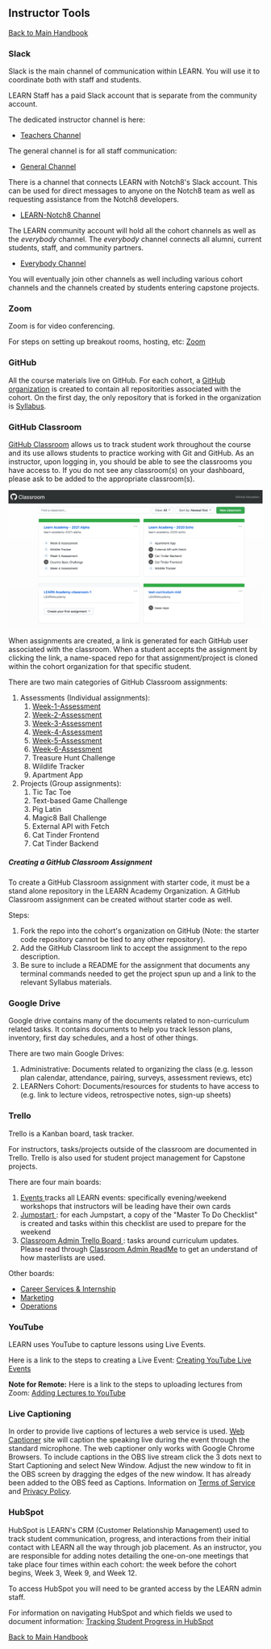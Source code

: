 ## Instructor Tools
[ Back to Main Handbook ](./README.md#instructor-handbook)

### Slack

Slack is the main channel of communication within LEARN. You will use it to coordinate both with staff and students.

LEARN Staff has a paid Slack account that is separate from the community account.

The dedicated instructor channel is here: 
- [ Teachers Channel ](https://app.slack.com/client/TV83K2TV0/C010CSRCT40)

The general channel is for all staff communication:
- [ General Channel ](https://app.slack.com/client/TV83K2TV0/CV83K3AH0)

There is a channel that connects LEARN with Notch8's Slack account. This can be used for direct messages to anyone on the Notch8 team as well as requesting assistance from the Notch8 developers.
- [ LEARN-Notch8 Channel ](https://app.slack.com/client/TV83K2TV0/C010VGJFPCJ)


The LEARN community account will hold all the cohort channels as well as the *everybody* channel. The *everybody* channel connects all alumni, current students, staff, and community partners.
- [ Everybody Channel ](https://app.slack.com/client/T04B40L2C/C04B40L4U)

You will eventually join other channels as well including various cohort channels and the channels created by students entering capstone projects.

### Zoom

Zoom is for video conferencing. 

For steps on setting up breakout rooms, hosting, etc: [ Zoom ](./managing-zoom.md)

### GitHub

All the course materials live on GitHub. For each cohort, a [GitHub organization](https://git-scm.com/book/en/v2/GitHub-Managing-an-organization) is created to contain all repositorities associated with the cohort. 
On the first day, the only repository that is forked in the organization is [Syllabus](https://github.com/LEARNAcademy/Syllabus).

### GitHub Classroom

[GitHub Classroom](https://classroom.github.com/) allows us to track student work throughout the course and its use allows students to practice working with Git and GitHub. As an instructor, upon logging in, you should be able to see the classrooms you have access to. If you do not see any classroom(s) on your dashboard, please ask to be added to the appropriate classroom(s).

![GitHub Classroom Dashboard](./assets/github-classroom.png)

When assignments are created, a link is generated for each GitHub user associated with the classroom.  When a student accepts the assignment by clicking the link, a name-spaced repo for that assignment/project is cloned within the cohort organization for that specific student.

There are two main categories of GitHub Classroom assignments:

1. Assessments (Individual assignments): 
     1. [Week-1-Assessment](https://github.com/LEARNAcademy/Week-1-Assessment)
     2. [Week-2-Assessment](https://github.com/LEARNAcademy/Week-2-Assessment)
     3. [Week-3-Assessment](https://github.com/LEARNAcademy/Week-3-Assessment)
     4. [Week-4-Assessment](https://github.com/LEARNAcademy/Week-4-Assessment)
     5. [Week-5-Assessment](https://github.com/LEARNAcademy/Week-5-Assessment)
     6. [Week-6-Assessment](https://github.com/LEARNAcademy/Week-6-Assessment)
     7. Treasure Hunt Challenge
     8. Wildlife Tracker
     9. Apartment App
2. Projects (Group assignments): 
     1. Tic Tac Toe
     2. Text-based Game Challenge
     3. Pig Latin
     4. Magic8 Ball Challenge
     5. External API with Fetch
     6. Cat Tinder Frontend
     7. Cat Tinder Backend

##### Creating a GitHub Classroom Assignment
To create a GitHub Classroom assignment with starter code, it must be a stand alone repository in the LEARN Academy Organization. A GitHub Classroom assignment can be created without starter code as well.

Steps: 
1. Fork the repo into the cohort's organization on GitHub (Note: the starter code repository cannot be tied to any other repository).  
2. Add the GitHub Classroom link to accept the assignment to the repo description.
3. Be sure to include a README for the assignment that documents any terminal commands needed to get the project spun up and a link to the relevant Syllabus materials. 

### Google Drive

Google drive contains many of the documents related to non-curriculum related tasks. It contains documents to help you track lesson plans, inventory, first day schedules, and a host of other things.

There are two main Google Drives:

1. Administrative: Documents related to organizing the class (e.g. lesson plan calendar, attendance, pairing, surveys, assessment reviews, etc)
2. LEARNers Cohort: Documents/resources for students to have access to (e.g. link to lecture videos, retrospective notes, sign-up sheets)

### Trello

Trello is a Kanban board, task tracker.

For instructors, tasks/projects outside of the classroom are documented in Trello. 
Trello is also used for student project management for Capstone projects. 

There are four main boards:
1. [ Events ](https://trello.com/b/ofzfjXLM/events) tracks all LEARN events: specifically evening/weekend workshops that instructors will be leading have their own cards 
2. [ Jumpstart ](https://trello.com/b/BYycV15b/jumpstart): for each Jumpstart, a copy of the "Master To Do Checklist" is created and tasks within this checklist are used to prepare for the weekend
3. [ Classroom Admin Trello Board ](https://trello.com/b/dQBMlYpI/classroom-admin): tasks around curriculum updates. Please read through [Classroom Admin ReadMe](./classroom-admin-trello.md) to get an understand of how masterlists are used.

Other boards:
- [ Career Services & Internship ](https://trello.com/b/Xl22q6Ry/career-services-internship)
- [ Marketing ](https://trello.com/b/q2s0uEzR/marketing)
- [ Operations ](https://trello.com/b/saxLJBxV/operations)

### YouTube

LEARN uses YouTube to capture lessons using Live Events.

Here is a link to the steps to creating a Live Event: [Creating YouTube Live Events](./youtube-live-events.md)

**Note for Remote:** Here is a link to the steps to uploading lectures from Zoom: [Adding Lectures to YouTube](./recording-lecture.md)

### Live Captioning

In order to provide live captions of lectures a web service is used. [Web Captioner](https://webcaptioner.com/captioner) site will caption the speaking live during the event through the standard microphone.  The web captioner only works with Google Chrome Browsers.  To include captions in the OBS live stream click the 3 dots next to Start Captioning and select New Window. Adjust the new window to fit in the OBS screen by dragging the edges of the new window.  It has already been added to the OBS feed as Captions.  Information on [Terms of Service](https://webcaptioner.com/terms-of-service/) and [Privacy Policy](https://webcaptioner.com/privacy-policy/).

### HubSpot

HubSpot is LEARN's CRM (Customer Relationship Management) used to track student communication, progress, and interactions from their initial contact with LEARN all the way through job placement. As an instructor, you are responsible for adding notes detailing the one-on-one meetings that take place four times within each cohort: the week before the cohort begins, Week 3, Week 9, and Week 12.

To access HubSpot you will need to be granted access by the LEARN admin staff.

For information on navigating HubSpot and which fields we used to document information: [Tracking Student Progress in HubSpot](./student-progress-hubspot.md)

[ Back to Main Handbook ](./README.md#instructor-handbook)
